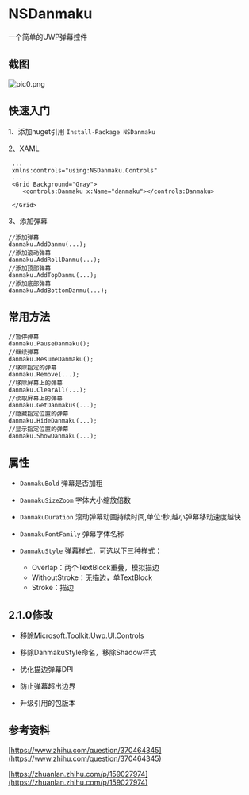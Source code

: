 # NSDanmaku
一个简单的UWP弹幕控件

## 截图
![pic0.png](https://i.loli.net/2021/02/22/taBKgwvI3RymJ8V.png)

## 快速入门

1、添加nuget引用
`Install-Package NSDanmaku`

2、XAML
```
 ...
 xmlns:controls="using:NSDanmaku.Controls"
 ...
 <Grid Background="Gray">
    <controls:Danmaku x:Name="danmaku"></controls:Danmaku>

 </Grid>
```

3、添加弹幕
```
//添加弹幕
danmaku.AddDanmu(...);
//添加滚动弹幕
danmaku.AddRollDanmu(...);
//添加顶部弹幕
danmaku.AddTopDanmu(...);
//添加底部弹幕
danmaku.AddBottomDanmu(...);
```
## 常用方法

```
//暂停弹幕
danmaku.PauseDanmaku();
//继续弹幕
danmaku.ResumeDanmaku();
//移除指定的弹幕
danmaku.Remove(...);
//移除屏幕上的弹幕
danmaku.ClearAll(...);
//读取屏幕上的弹幕
danmaku.GetDanmakus(...);
//隐藏指定位置的弹幕
danmaku.HideDanmaku(...);
//显示指定位置的弹幕
danmaku.ShowDanmaku(...);
```


## 属性
- `DanmakuBold` 弹幕是否加粗

- `DanmakuSizeZoom` 字体大小缩放倍数

- `DanmakuDuration` 滚动弹幕动画持续时间,单位:秒,越小弹幕移动速度越快

- `DanmakuFontFamily` 弹幕字体名称

- `DanmakuStyle` 弹幕样式，可选以下三种样式：
	- Overlap：两个TextBlock重叠，模拟描边
	- WithoutStroke：无描边，单TextBlock
	- Stroke：描边

## 2.1.0修改
- 移除Microsoft.Toolkit.Uwp.UI.Controls

- 移除DanmakuStyle命名，移除Shadow样式

- 优化描边弹幕DPI

- 防止弹幕超出边界

- 升级引用的包版本

## 参考资料
[https://www.zhihu.com/question/370464345](https://www.zhihu.com/question/370464345)

[https://zhuanlan.zhihu.com/p/159027974](https://zhuanlan.zhihu.com/p/159027974)
